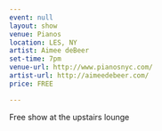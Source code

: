 ```yaml
---
event: null
layout: show
venue: Pianos
location: LES, NY
artist: Aimee deBeer
set-time: 7pm
venue-url: http://www.pianosnyc.com/
artist-url: http://aimeedebeer.com/
price: FREE

---
```


Free show at the upstairs lounge